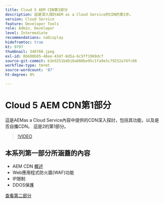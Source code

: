```yaml
---
title: Cloud 5 AEM CDN第1部分
description: 這是深入探討AEM as a Cloud Service的CDN的第1步。
version: Cloud Service
feature: Developer Tools
role: Admin, Developer
level: Intermediate
recommendations: noDisplay
hidefromtoc: true
kt: 9797
thumbnail: 340760.jpeg
exl-id: 8b608b05-48ee-434f-8d5a-6c5ff1969dcf
source-git-commit: b3e9251bdb18a008be95c1fa9e5c79252a74fc98
workflow-type: tm+mt
source-wordcount: '87'
ht-degree: 0%

---
```


# Cloud 5 AEM CDN第1部分

這是AEMas a Cloud Service內容中提供的CDN深入探討，包括其功能，以及是否自攜CDN。 這是2的第1部分。

>[!VIDEO](https://video.tv.adobe.com/v/340760?quality=12&learn=on)

## 本系列第一部分所涵蓋的內容

+ AEM CDN [概述](https://experienceleague.adobe.com/docs/experience-manager-cloud-service/content/implementing/content-delivery/cdn.html)
+ Web應用程式防火牆(WAF)功能
+ IP限制
+ DDOS保護

[查看第二部分](cloud5-aem-cdn-part2.md)